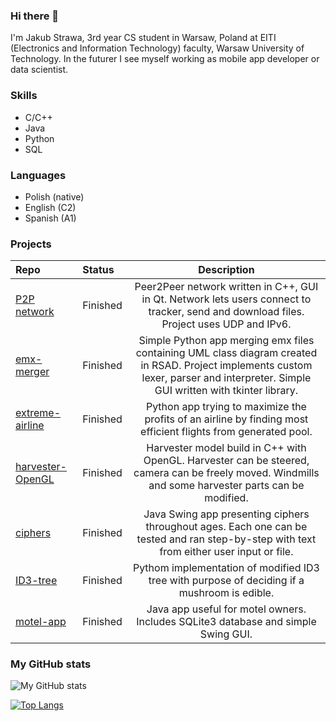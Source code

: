 ### Hi there 👋

I'm Jakub Strawa, 3rd year CS student in Warsaw, Poland at EITI (Electronics and Information Technology) faculty, Warsaw University of Technology.
In the futurer I see myself working as mobile app developer or data scientist.

### Skills
- C/C++
- Java
- Python
- SQL

### Languages
- Polish (native)
- English (C2)
- Spanish (A1)

###  Projects
|Repo|Status|Description|
|:---|:---|:---:|
|[P2P network](https://github.com/berochel/TIN)| Finished| Peer2Peer network written in C++, GUI in Qt. Network lets users connect to tracker, send and download files. Project uses UDP and IPv6.|
|[emx-merger](https://github.com/JakubStrawa/emx-merging-tool)| Finished| Simple Python app merging emx files containing UML class diagram created in RSAD. Project implements custom lexer, parser and interpreter. Simple GUI written with tkinter library.|
|[extreme-airline](https://github.com/JakubStrawa/ekstremalnie-tania-linia-lotnicza)| Finished| Python app trying to maximize the profits of an airline by finding most efficient flights from generated pool.|
|[harvester-OpenGL](https://github.com/JakubStrawa/GKOM-Harvester)| Finished| Harvester model build in C++ with OpenGL. Harvester can be steered, camera can be freely moved. Windmills and some harvester parts can be modified.|
|[ciphers](https://github.com/JakubStrawa/ciphers-java)| Finished| Java Swing app presenting ciphers throughout ages. Each one can be tested and ran step-by-step with text from either user input or file.|
|[ID3-tree](https://github.com/JakubStrawa/PSZT-project-2)| Finished| Pythom implementation of modified ID3 tree with purpose of deciding if a mushroom is edible.|
|[motel-app](https://github.com/JakubStrawa/BD2_20Z_Rekrutacja)| Finished| Java app useful for motel owners. Includes SQLite3 database and simple Swing GUI.

### My GitHub stats
![My GitHub stats](https://github-readme-stats.vercel.app/api?username=JakubStrawa&show_icons=true)


[![Top Langs](https://github-readme-stats.vercel.app/api/top-langs/?username=JakubStrawa&layout=compact&exclude_repo=snake-game,JakubStrawa)](https://github.com/anuraghazra/github-readme-stats)
